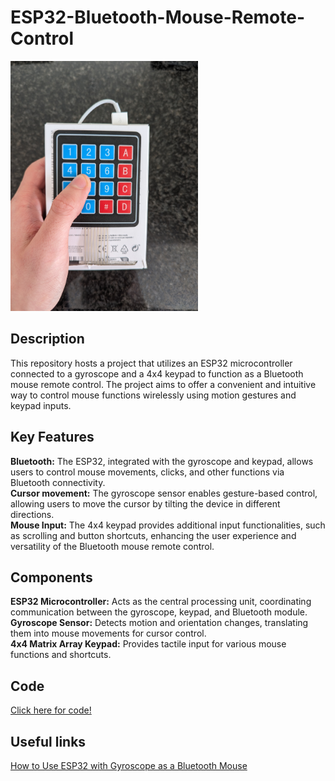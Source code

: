 # ESP32-Bluetooth-Mouse-Remote-Control

<img src="images/Mouse_remote_control.jpg" alt="Mouse remote control" style="width:300px;height:400px;">

## Description

This repository hosts a project that utilizes an ESP32 microcontroller connected to a gyroscope and a 4x4 keypad to function as a Bluetooth mouse remote control. The project aims to offer a convenient and intuitive way to control mouse functions wirelessly using motion gestures and keypad inputs.

## Key Features

**Bluetooth:** The ESP32, integrated with the gyroscope and keypad, allows users to control mouse movements, clicks, and other functions via Bluetooth connectivity.<br>
**Cursor movement:** The gyroscope sensor enables gesture-based control, allowing users to move the cursor by tilting the device in different directions.<br>
**Mouse Input:** The 4x4 keypad provides additional input functionalities, such as scrolling and button shortcuts, enhancing the user experience and versatility of the Bluetooth mouse remote control.

## Components

**ESP32 Microcontroller:** Acts as the central processing unit, coordinating communication between the gyroscope, keypad, and Bluetooth module.<br>
**Gyroscope Sensor:** Detects motion and orientation changes, translating them into mouse movements for cursor control.<br>
**4x4 Matrix Array Keypad:** Provides tactile input for various mouse functions and shortcuts.

## Code

[Click here for code!](Mouse_remote_control.ino)

## Useful links

[How to Use ESP32 with Gyroscope as a Bluetooth Mouse](https://diy-project.tistory.com/147)
